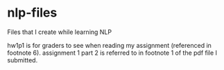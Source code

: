 # nlp-files
Files that I create while learning NLP

hw1p1 is for graders to see when reading my assignment (referenced in footnote 6).
assignment 1 part 2 is referred to in footnote 1 of the pdf file I submitted.
